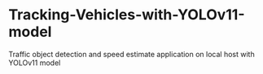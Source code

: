 # Tracking-Vehicles-with-YOLOv11-model
Traffic object detection and speed estimate application on local host with YOLOv11 model
